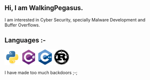 ## Hi, I am WalkingPegasus.

I am interested in Cyber Security, specially Malware Development and Buffer Overflows. 

## Languages :-
<img src="https://github.com/devicons/devicon/blob/master/icons/python/python-original.svg" alt="c" width="50" height="50"/> <img
src="https://github.com/devicons/devicon/blob/master/icons/csharp/csharp-original.svg" alt="c" width="50" height="50"/> 
<img src="https://github.com/devicons/devicon/blob/master/icons/cplusplus/cplusplus-original.svg" alt="c" width="50" height="50"/>
<img src="https://github.com/devicons/devicon/blob/master/icons/rust/rust-plain.svg" alt="c" width="50" height="50"/>

I have made too much backdoors ;-;
